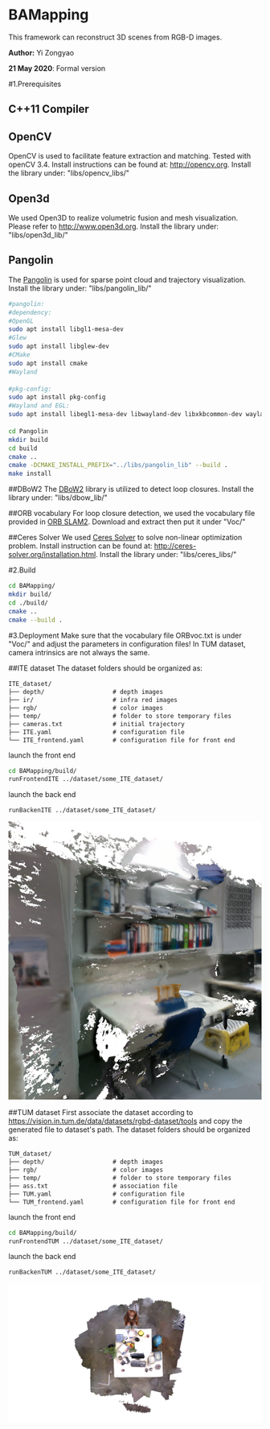 # BAMapping
This framework can reconstruct 3D scenes from RGB-D images.

**Author:** Yi Zongyao

**21 May 2020**: Formal version

#1.Prerequisites

## C++11 Compiler

## OpenCV
OpenCV is used to facilitate feature extraction and matching. Tested with openCV 3.4. Install instructions can be found at: http://opencv.org.
Install the library under: "libs/opencv_libs/" 

## Open3d
We used Open3D to realize volumetric fusion and mesh visualization. Please refer to http://www.open3d.org.
Install the library under: "libs/open3d_lib/" 
## Pangolin
The [Pangolin](https://github.com/stevenlovegrove/Pangolin) is used for sparse point cloud and trajectory visualization.
Install the library under: "libs/pangolin_lib/" 
```bash
#pangolin:
#dependency:
#OpenGL
sudo apt install libgl1-mesa-dev
#Glew
sudo apt install libglew-dev
#CMake
sudo apt install cmake
#Wayland

#pkg-config: 
sudo apt install pkg-config
#Wayland and EGL:
sudo apt install libegl1-mesa-dev libwayland-dev libxkbcommon-dev wayland-protocols

cd Pangolin
mkdir build
cd build
cmake ..
cmake -DCMAKE_INSTALL_PREFIX="../libs/pangolin_lib" --build .
make install
```
##DBoW2
The [DBoW2](https://github.com/dorian3d/DBoW2) library is utilized to detect loop closures.
Install the library under: "libs/dbow_lib/" 

##ORB vocabulary
For loop closure detection, we used the vocabulary file provided in [ORB SLAM2](https://github.com/raulmur/ORB_SLAM2/tree/master/Vocabulary). Download and extract
then put it under "Voc/"

##Ceres Solver
We used [Ceres Solver](http://ceres-solver.org/) to solve non-linear optimization problem. Install instruction can be found at: http://ceres-solver.org/installation.html.
Install the library under: "libs/ceres_libs/" 


#2.Build

```bash
cd BAMapping/
mkdir build/
cd ./build/
cmake ..
cmake --build .
```
#3.Deployment
Make sure that the vocabulary file ORBvoc.txt is under "Voc/" and adjust the parameters in 
configuration files! In TUM dataset, camera intrinsics are not always the same.

##ITE dataset
The dataset folders should be organized as:

    
    ITE_dataset/
    ├── depth/                   # depth images
    ├── ir/                      # infra red images
    ├── rgb/                     # color images
    ├── temp/                    # folder to store temporary files 
    ├── cameras.txt              # initial trajectory
    ├── ITE.yaml                 # configuration file
    └── ITE_frontend.yaml        # configuration file for front end    

launch the front end
```bash
cd BAMapping/build/
runFrontendITE ../dataset/some_ITE_dataset/
```
launch the back end
```bash
runBackenITE ../dataset/some_ITE_dataset/
```

![ITE_Office](img/ITE_Office.png)

##TUM dataset
First associate the dataset according to https://vision.in.tum.de/data/datasets/rgbd-dataset/tools 
and copy the generated file to dataset's path.
The dataset folders should be organized as:

    
    TUM_dataset/
    ├── depth/                   # depth images
    ├── rgb/                     # color images
    ├── temp/                    # folder to store temporary files 
    ├── ass.txt                  # association file 
    ├── TUM.yaml                 # configuration file
    └── TUM_frontend.yaml        # configuration file for front end  
    
launch the front end
```bash
cd BAMapping/build/
runFrontendTUM ../dataset/some_ITE_dataset/
```
launch the back end
```bash
runBackenTUM ../dataset/some_ITE_dataset/
```
![](img/TUM_fr2desk.png)